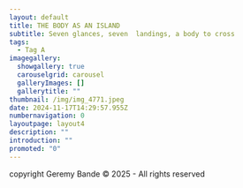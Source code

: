 ```yaml
---
layout: default
title: THE BODY AS AN ISLAND
subtitle: Seven glances, seven  landings, a body to cross
tags:
  - Tag A
imagegallery:
  showgallery: true
  carouselgrid: carousel
  galleryImages: []
  gallerytitle: ""
thumbnail: /img/img_4771.jpeg
date: 2024-11-17T14:29:57.955Z
numbernavigation: 0
layoutpage: layout4
description: ""
introduction: ""
promoted: "0"
---
```

copyright Geremy Bande © 2025 - All rights reserved